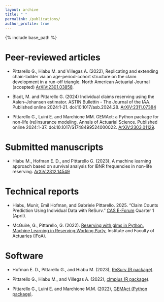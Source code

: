 ```yaml
---
layout: archive
title: " "
permalink: /publications/
author_profile: true
---
```


{% include base_path %}


Peer-reviewed articles
========================

* Pittarello G., Hiabu M. and Villegas A. (2022), Replicating and extending chain-ladder via an age-period-cohort structure on the claim development in a run-off triangle. North American Actuarial Journal (accepted) [ArXiV:2301.03858](https://arxiv.org/abs/2301.03858).

* Bladt, M. and Pittarello G. (2024) Individual claims reserving using the Aalen–Johansen estimator. ASTIN Bullettin - The Journal of the IAA. Published online 2024:1-21. doi:10.1017/asb.2024.28. [ArXiV:2311.07384](https://arxiv.org/pdf/2311.07384.pdf)

* Pittarello G., Luini E. and Marchione MM. GEMAct: a Python package for non-life (re)insurance modeling. Annals of Actuarial Science. Published online 2024:1-37. doi:10.1017/S1748499524000022. [ArXiV:2303.01129](https://arxiv.org/abs/2303.01129).

Submitted manuscripts
========================

* Hiabu M., Hofman E. D., and Pittarello G. (2023), A machine learning approach based on survival analysis for IBNR frequencies in non-life reserving. [ArXiV:2312.14549](https://arxiv.org/abs/2312.14549)


Technical reports
====================

* Hiabu, Munir, Emil Hofman, and Gabriele Pittarello. 2025. “Claim Counts Prediction Using Individual Data with ReSurv.” [CAS E-Forum](https://eforum.casact.org/article/131925-claim-counts-prediction-using-individual-data-with-resurv) Quarter 1 (April).

* McGuire, G., Pittarello, G. (2022). [Reserving with glms in Python. Machine Learning in Reserving Working Party](https://institute-and-faculty-of-actuaries.github.io/mlr-blog/post/foundations/python-glms/), Institute and Faculty of Actuaries (IFoA).

Software
============

* Hofman E. D., Pittarello G., and Hiabu M. (2023), [ReSurv (R package)](https://github.com/edhofman/ReSurv).

* Pittarello G., Hiabu M., and Villegas A. (2022), [clmplus (R package)](https://github.com/gpitt71/clmplus). 

* Pittarello G., Luini E. and Marchione M.M. (2022), [GEMAct (Python package)](https://github.com/gpitt71/gemact-code).


